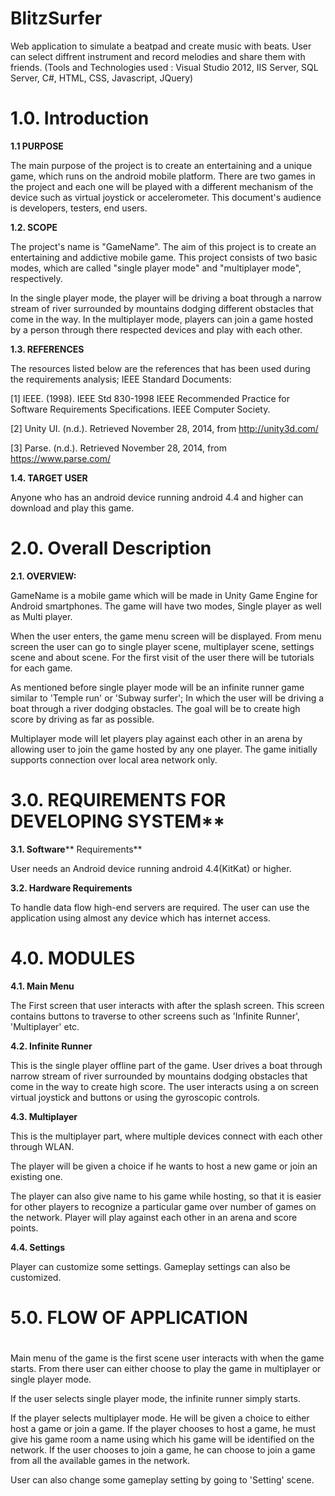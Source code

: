 # BlitzSurfer

Web application to simulate a beatpad and create music with beats. User can select diffrent instrument
and record melodies and share them with friends. (Tools and Technologies used : Visual Studio 2012, IIS
Server, SQL Server, C#, HTML, CSS, Javascript, JQuery)

# 1.0. Introduction

**1.1 PURPOSE**

The main purpose of the project is to create an entertaining and a unique game, which runs on the android mobile platform. There are two games in the project and each one will be played with a different mechanism of the device such as virtual joystick or accelerometer. This document&#39;s audience is developers, testers, end users.

**1.2.  SCOPE**

The project&#39;s name is &quot;GameName&quot;. The aim of this project is to create an entertaining and addictive mobile game. This project consists of two basic modes, which are called &quot;single player mode&quot; and &quot;multiplayer mode&quot;, respectively.

In the single player mode, the player will be driving a boat through a narrow stream of river surrounded by mountains dodging different obstacles that come in the way. In the multiplayer mode, players can join a game hosted by a person through there respected devices and play with each other.



**1.3.  REFERENCES**

The resources listed below are the references that has been used during the requirements analysis; IEEE Standard Documents:

[1] IEEE. (1998). IEEE Std 830-1998 IEEE Recommended Practice for Software Requirements Specifications. IEEE Computer Society.

[2] Unity UI. (n.d.). Retrieved November 28, 2014, from http://unity3d.com/

[3] Parse. (n.d.). Retrieved November 28, 2014, from https://www.parse.com/

**1.4.  TARGET USER**

Anyone who has an android device running android 4.4 and higher can download and play this game.



# 2.0.  Overall Description

**2.1.  OVERVIEW:**

GameName is a mobile game which will be made in Unity Game Engine for Android smartphones. The game will have two modes, Single player as well as Multi player.

 When the user enters, the game menu screen will be displayed. From menu screen the user can go to single player scene, multiplayer scene, settings scene and about scene. For the first visit of the user there will be tutorials for each game.

As mentioned before single player mode will be an infinite runner game similar to &#39;Temple run&#39; or &#39;Subway surfer&#39;; In which the user will be driving a boat through a river dodging obstacles. The goal will be to create high score by driving as far as possible.

Multiplayer mode will let players play against each other in an arena by allowing user to join the game hosted by any one player. The game initially supports connection over local area network only.

# 3.0.  REQUIREMENTS FOR DEVELOPING SYSTEM**

**3.1.  Software**** Requirements**

User needs an Android device running android 4.4(KitKat) or higher.

**3.2.  Hardware Requirements**

To handle data flow high-end servers are required. The user can use the application using almost any device which has internet access.


# 4.0.  MODULES

**4.1.  Main Menu**

The First screen that user interacts with after the splash screen. This screen contains buttons to traverse to other screens such as &#39;Infinite Runner&#39;, &#39;Multiplayer&#39; etc.



**4.2. Infinite Runner**

This is the single player offline part of the game. User drives a boat through narrow stream of river surrounded by mountains dodging obstacles that come in the way to create high score. The user interacts using a on screen virtual joystick and buttons or using the gyroscopic controls.



**4.3.  Multiplayer**

This is the multiplayer part, where multiple devices connect with each other through WLAN.

The player will be given a choice if he wants to host a new game or join an existing one.

The player can also give name to his game while hosting, so that it is easier for other players to recognize a particular game over number of games on the network. Player will play against each other in an arena and score points.



**4.4.  Settings**

Player can customize some settings. Gameplay settings can also be customized.



# 5.0.  FLOW OF APPLICATION

#

Main menu of the game is the first scene user interacts with when the game starts. From there user can either choose to play the game in multiplayer or single player mode.

If the user selects single player mode, the infinite runner simply starts.

If the player selects multiplayer mode. He will be given a choice to either host a game or join a game. If the player chooses to host a game, he must give his game room a name using which his game will be identified on the network. If the user chooses to join a game, he can choose to join a game from all the available games in the network.

User can also change some gameplay setting by going to &#39;Setting&#39; scene.
